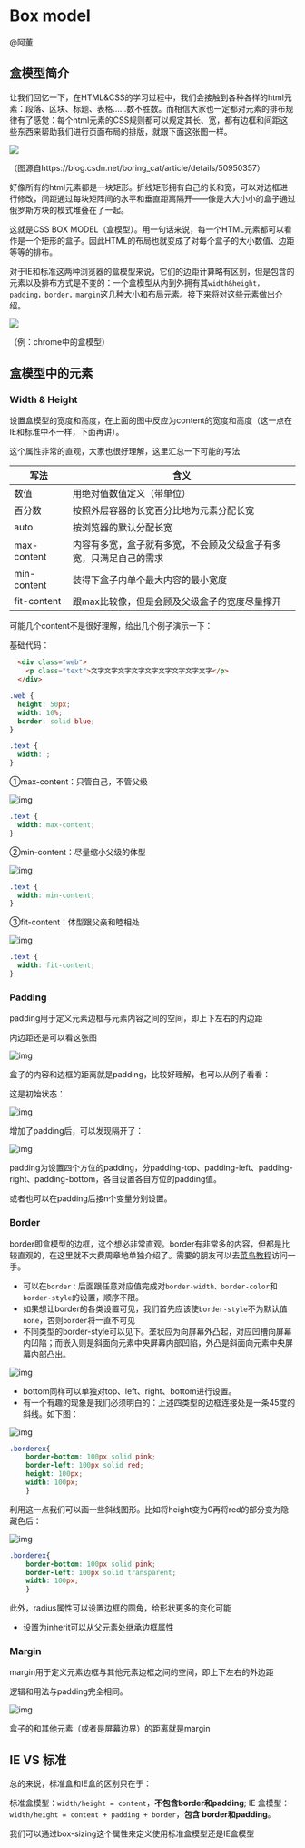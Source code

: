 # Box model

@阿董

## 盒模型简介

让我们回忆一下，在HTML&CSS的学习过程中，我们会接触到各种各样的html元素：段落、区块、标题、表格……数不胜数。而相信大家也一定都对元素的排布规律有了感觉：每个html元素的CSS规则都可以规定其长、宽，都有边框和间距这些东西来帮助我们进行页面布局的排版，就跟下面这张图一样。

![](../img/box-model-1.PNG)

（图源自https://blog.csdn.net/boring_cat/article/details/50950357）

好像所有的html元素都是一块矩形。折线矩形拥有自己的长和宽，可以对边框进行修改，间距通过每块矩阵间的水平和垂直距离隔开——像是大大小小的盒子通过俄罗斯方块的模式堆叠在了一起。

这就是CSS BOX MODEL（盒模型）。用一句话来说，每一个HTML元素都可以看作是一个矩形的盒子。因此HTML的布局也就变成了对每个盒子的大小数值、边距等等的排布。

对于IE和标准这两种浏览器的盒模型来说，它们的边距计算略有区别，但是包含的元素以及排布方式是不变的：一个盒模型从内到外拥有其`width&height，padding，border，margin`这几种大小和布局元素。接下来将对这些元素做出介绍。

![](../img/box-model-2.PNG)

（例：chrome中的盒模型）

## 盒模型中的元素

### Width & Height

设置盒模型的宽度和高度，在上面的图中反应为content的宽度和高度（这一点在IE和标准中不一样，下面再讲）。

这个属性非常的直观，大家也很好理解，这里汇总一下可能的写法

| 写法        | 含义                                                               |
| ----------- | ------------------------------------------------------------------ |
| 数值        | 用绝对值数值定义（带单位）                                         |
| 百分数      | 按照外层容器的长宽百分比地为元素分配长宽                           |
| auto        | 按浏览器的默认分配长宽                                             |
| max-content | 内容有多宽，盒子就有多宽，不会顾及父级盒子有多宽，只满足自己的需求 |
| min-content | 装得下盒子内单个最大内容的最小宽度                                 |
| fit-content | 跟max比较像，但是会顾及父级盒子的宽度尽量撑开                      |

可能几个content不是很好理解，给出几个例子演示一下：

基础代码：

```html
  <div class="web">
    <p class="text">文字文字文字文字文字文字文字文字文字</p>
  </div>
```

```css
.web {
  height: 50px;
  width: 10%;
  border: solid blue;
}

.text {
  width: ;
}
```

①max-content：只管自己，不管父级

![img](../img/box-model-3.PNG)

```css
.text {
  width: max-content;
}
```

②min-content：尽量缩小父级的体型

![img](../img/box-model-4.png)

```css
.text {
  width: min-content;
}
```

③fit-content：体型跟父亲和睦相处

![img](../img/box-model-5.png)

```css
.text {
  width: fit-content;
}
```

### Padding

padding用于定义元素边框与元素内容之间的空间，即上下左右的内边距

内边距还是可以看这张图

![img](../img/box-model-6.png)

盒子的内容和边框的距离就是padding，比较好理解，也可以从例子看看：

这是初始状态：

![img](../img/box-model-7.png)

增加了padding后，可以发现隔开了：

![img](../img/box-model-8.png)

padding为设置四个方位的padding，分padding-top、padding-left、padding-right、padding-bottom，各自设置各自方位的padding值。

或者也可以在padding后接n个变量分别设置。

### Border

border即盒模型的边框，这个想必非常直观。border有非常多的内容，但都是比较直观的，在这里就不大费周章地单独介绍了。需要的朋友可以去[菜鸟教程](https://www.runoob.com/css/css-border.html)访问一手。

- 可以在`border：`后面跟任意对应值完成对`border-width、border-color`和`border-style`的设置，顺序不限。
- 如果想让border的各类设置可见，我们首先应该使`border-style`不为默认值`none`，否则`border`将一直不可见
- 不同类型的border-style可以见下。垄状应为向屏幕外凸起，对应凹槽向屏幕内凹陷；而嵌入则是斜面向元素中央屏幕内部凹陷，外凸是斜面向元素中央屏幕内部凸出。

![img](../img/box-model-9.png)

- bottom同样可以单独对top、left、right、bottom进行设置。
- 有一个有趣的现象是我们必须明白的：上述四类型的边框连接处是一条45度的斜线。如下图：

![img](../img/box-model-10.png)

```css
.borderex{
    border-bottom: 100px solid pink; 
    border-left: 100px solid red; 
    height: 100px; 
    width: 100px;
    }
```

利用这一点我们可以画一些斜线图形。比如将height变为0再将red的部分变为隐藏色后：

![img](../img/box-model-11.png)

```css
.borderex{
    border-bottom: 100px solid pink; 
    border-left: 100px solid transparent; 
    width: 100px;
    }
```

此外，radius属性可以设置边框的圆角，给形状更多的变化可能

- 设置为inherit可以从父元素处继承边框属性

### Margin

margin用于定义元素边框与其他元素边框之间的空间，即上下左右的外边距

逻辑和用法与padding完全相同。

![img](../img/box-model-12.png)

盒子的和其他元素（或者是屏幕边界）的距离就是margin

## IE VS 标准

总的来说，标准盒和IE盒的区别只在于：

标准盒模型：`width/height = content`，**不包含border和padding**; IE 盒模型： `width/height = content + padding + border`，**包含 border和padding**。

我们可以通过box-sizing这个属性来定义使用标准盒模型还是IE盒模型

